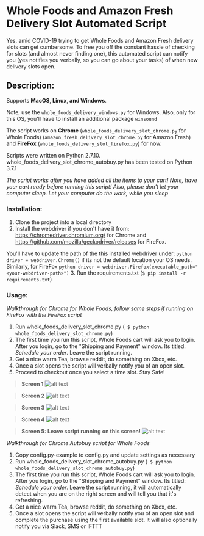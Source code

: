 # Whole Foods and Amazon Fresh Delivery Slot Automated Script

Yes, amid COVID-19 trying to get Whole Foods and Amazon Fresh delivery slots can get cumbersome. To free you off the constant hassle of checking for slots (and almost never finding one), this automated script can notify you (yes notifies you verbally, so you can go about your tasks) of when new delivery slots open.


## Description:
Supports **MacOS, Linux, and Windows**.

Note, use the ```whole_foods_delivery_windows.py``` for Windows. Also, only for this OS, you'll have to install an additional package ```winsound```

The script works on **Chrome** (```whole_foods_delivery_slot_chrome.py``` for Whole Foods) (```amazon_fresh_delivery_slot_chrome.py``` for Amazon Fresh) and **FireFox** (```whole_foods_delivery_slot_firefox.py```) for now. 

Scripts were written on Python 2.7.10. whole_foods_delivery_slot_chrome_autobuy.py has been tested on Python 3.7.1


_The script works after you have added all the items to your cart! Note, have your cart ready before running this script! Also, please don't let your computer sleep. Let your computer do the work, while you sleep_


### Installation:

1. Clone the project into a local directory
2. Install the webdriver if you don't have it from: https://chromedriver.chromium.org/ for Chrome and https://github.com/mozilla/geckodriver/releases for FireFox.

You'll have to update the path of the this installed webdriver under: ```python driver = webdriver.Chrome()``` if its not the default location your OS needs. Similarly, for FireFox ```python driver = webdriver.Firefox(executable_path="<your-webdriver-path>")```
3. Run the requirements.txt (```$ pip install -r requirements.txt```)


### Usage:
_Walkthrough for Chrome for Whole Foods, follow same steps if running on FireFox with the FireFox script_

1. Run whole_foods_delivery_slot_chrome.py (``` $ python whole_foods_delivery_slot_chrome.py```)
2. The first time you run this script, Whole Foods cart will ask you to login. After you login, go to the "Shipping and Payment" window. Its titled: _Schedule your order_. Leave the script running.
3. Get a nice warm Tea, browse reddit, do something on Xbox, etc.
4. Once a slot opens the script will verbally notify you of an open slot.
5. Proceed to checkout once you select a time slot. Stay Safe!

> __Screen 1__
![alt text](https://github.com/pcomputo/Whole-Foods-Delivery-Slot/blob/master/instruction_img/step1.png)

> __Screen 2__
![alt text](https://github.com/pcomputo/Whole-Foods-Delivery-Slot/blob/master/instruction_img/step2.png)

> __Screen 3__
![alt text](https://github.com/pcomputo/Whole-Foods-Delivery-Slot/blob/master/instruction_img/step3.png)

> __Screen 4__
![alt text](https://github.com/pcomputo/Whole-Foods-Delivery-Slot/blob/master/instruction_img/step4.png)

> __Screen 5: Leave script running on this screen!__
![alt text](https://github.com/pcomputo/Whole-Foods-Delivery-Slot/blob/master/instruction_img/step5.png)

_Walkthrough for Chrome Autobuy script for Whole Foods_

1. Copy config.py-example to config.py and update settings as necessary
2. Run whole_foods_delivery_slot_chrome_autobuy.py (``` $ python whole_foods_delivery_slot_chrome_autobuy.py```)
3. The first time you run this script, Whole Foods cart will ask you to login. After you login, go to the "Shipping and Payment" window. Its titled: _Schedule your order_. Leave the script running, it will automatically detect when you are on the right screen and will tell you that it's refreshing.
4. Get a nice warm Tea, browse reddit, do something on Xbox, etc.
5. Once a slot opens the script will verbally notify you of an open slot and complete the purchase using the first available slot. It will also optionally notify you via Slack, SMS or IFTTT
